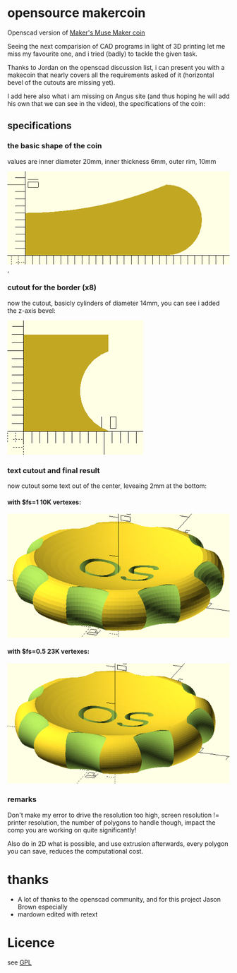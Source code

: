 # opensource makercoin

Openscad version of [Maker's Muse Maker coin](https://www.makersmuse.com/open-source-makercoin)

Seeing the next comparision of CAD programs in light of 3D printing let me miss my favourite one, and i tried (badly) to tackle the given task.

Thanks to Jordan on the openscad discussion list, i can present you with a makecoin that nearly covers all the requirements asked of it (horizontal bevel of the cutouts are missing yet).

I add here also what i am missing on Angus site (and thus hoping he will add his own that we can see in the video), the specifications of the coin:

## specifications

### the basic shape of the coin 

values are inner diameter 20mm, inner thickness 6mm, outer rim, 10mm

![basic coin shape](img/RATN43AnyKsRG2sL.png "basic coin shape"), 

### cutout for the border (x8)

now the cutout, basicly cylinders of diameter 14mm, you can see i added the z-axis bevel: 

![the cutout cylinders for the rim](img/dcCt0uZWWW4JKtTr.png "the cutout cylinders for the rim")

### text cutout and final result

now cutout some text out of the center, leveaing 2mm at the bottom: 


#### with $fs=1 10K vertexes:  

![coin @ $fs=1](img/IiSYEyRXnCs3aDp9.png "coin @ $fs=1")


#### with $fs=0.5 23K vertexes: 



![coin @ $fs=0.5](img/0tbTIapavvxv5tq6.png "coin @ $fs=0.5")
 

### remarks

Don't make my error to drive the resolution too high, screen resolution != printer resolution, the number of polygons to handle though, impact the comp you are working on quite significantly!

Also do in 2D what is possible, and use extrusion afterwards, every polygon you can save, reduces the computational cost.

# thanks

- A lot of thanks to the openscad community, and for this project Jason Brown especially
- mardown edited with retext 

# Licence

see [GPL](LICENSE)